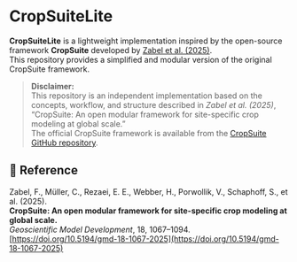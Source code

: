 # CropSuiteLite

**CropSuiteLite** is a lightweight implementation inspired by the open-source framework **CropSuite** developed by [Zabel et al. (2025)](https://gmd.copernicus.org/articles/18/1067/2025/).  
This repository provides a simplified and modular version of the original CropSuite framework.



> **Disclaimer:**  
> This repository is an independent implementation based on the concepts, workflow, and structure described in *Zabel et al. (2025)*, “CropSuite: An open modular framework for site-specific crop modeling at global scale.”  
> The official CropSuite framework is available from the [CropSuite GitHub repository](https://zenodo.org/records/16759895).


## 📘 Reference
Zabel, F., Müller, C., Rezaei, E. E., Webber, H., Porwollik, V., Schaphoff, S., et al. (2025).  
**CropSuite: An open modular framework for site-specific crop modeling at global scale.**  
*Geoscientific Model Development*, 18, 1067–1094.  
[https://doi.org/10.5194/gmd-18-1067-2025](https://doi.org/10.5194/gmd-18-1067-2025)


